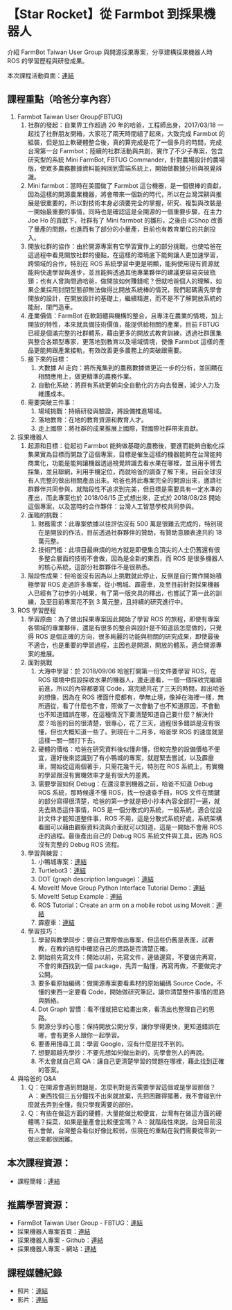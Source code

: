 # 【Star Rocket】從 Farmbot 到採果機器人
介紹 FarmBot Taiwan User Group 與開源採果專案，分享建構採果機器人時 ROS 的學習歷程與研發成果。

本次課程活動頁面：[連結](https://www.accupass.com/event/1811010804218309270900)

## 課程重點（哈爸分享內容）
1. Farmbot Taiwan User Group(FBTUG) 
    1. 社群的發起：自業界工作超過 20 年的哈爸，工程師出身，2017/03/18 一起找了社群朋友開箱，大家花了兩天時間組了起來，大致完成 Farmbot 的組裝，但是加上軟硬體整合後，真的算完成是花了一個多月的時間，完成台灣第一台 Farmbot；陸續的社群活動與共創，實作了不少子專案，包含研究型的系統 Mini FarmBot, FBTUG Commander，針對農場設計的農場版，使眾多農務數據資料能夠回到雲端系統上，開始做數據分析與視覺辨識。
    2. Mini farmbot：當時在美國做了 Farmbot 這台機器，是一個很棒的貢獻，因為這樣的開源農業機器，將會帶來一個新的時代，所以在台灣深耕與推展是很重要的，所以對技術本身必須要完全的掌握，研究、複製與改裝是一開始最重要的事情，同時也是確認這是全開源的一個重要步驟，在主力 Joe Ho 的貢獻下，社群有了 Mini farmbot 的雛形，之後由 iCShop 改善了量產的問題，也進而有了部分的小量產，目前也有教育單位的共創投入。
    3. 開放社群的協作：由於開源專案有它學習實作上的部分挑戰，也使哈爸在這過程中看見開放社群的優點，在這樣的環境底下能夠讓人更加速學習，跨領域的合作，特別在 ROS 系統學習中更是明顯，能夠使用現有資源就能夠快速學習與進步，並且能夠透過其他專業夥伴的建議更容易突破瓶頸；也有人曾詢問過哈爸，做開放如何賺錢呢？但就哈爸個人的理解，如果企業採用封閉型態卻無法做得比開放系統棒的情況，我們起碼需先學會開放的設計，在開放設計的基礎上，繼續精進，而不是不了解開放系統的能耐，閉門造車。
    4. 產業價值：FarmBot 在軟韌體與機構的整合，且專注在農業的情境，加上開放的特性，本來就具備技術價值，能提供給相關的產業，目前 FBTUG 已經是個滿完整的社群體系，藉由更多的開放式教育訓練，透過社群匯集與整合各類型專家，更落地到教育以及場域情境，使像 Farmbot 這樣的產品更能夠跟產業接軌，有效改善更多農務上的突破跟需要。
    5. 接下來的目標：
        1. 大數據 AI 走向：將所蒐集到的農務數據做更近一步的分析，並回饋在相關應用上，做更精準的農務作業。
        2. 自動化系統：將原有系統更朝向全自動化的方向去發展，減少人力及維護成本。
    6. 需要突破三件事：
        1. 場域挑戰：持續研發與驗證，將設備推進場域。
        2. 落地教育：在地的教育資源和教育人才。
        3. 走上國際：將社群的成果推展上國際，對國際社群帶來貢獻。
2. 採果機器人
    1. 起源和目標：從起初 Farmbot 能夠做基礎的農務後，要進而能夠自動化採集果實為目標而開啟了這個專案，目標是催生這樣的機器能夠在台灣能夠商業化，功能是能夠讓機器透過視覺辨識去看水果在哪裡，並且用手臂去採集，並且聯網，利用手機定位，而就哈爸的調查了解下來，目前全球沒有人完整的做出相關產品出來。哈爸也將此專案完全的開源出來，邀請社群夥伴共同參與，就階段性不追求到完美，但目標是需要具有一定水準的產出，而此專案也於 2018/08/15 正式想出來，正式於 2018/08/28 開始這個專案，以及當時的合作夥伴：台灣人工智慧學校共同參與。
    2. 面臨的挑戰：
        1. 財務需求：此專案依據以往評估沒有 500 萬是很難去完成的，特別現在是開放的作法，目前透過社群夥伴的贊助，有贊助意願表達共約 18 萬元整。
        2. 技術門檻：此項目最麻煩的地方就是即便集合頂尖的人士仍舊還有很多整合層面的技術不會做，因為是全新的東西，而 ROS 是很多機器人的核心系統，這部分社群夥伴不是很熟悉。
    3. 階段性成果：但哈爸沒有因為以上挑戰就此停止，反倒是自行實作開始積極學習 ROS 走過許多專案，從小鴨城、霹靂車，及至目前針對採果機器人已經有了初步的小城果，有了第一版夾具的釋出，也嘗試了第一此的訓練，及至目前專案花不到 3 萬元整，且持續的研究進行中。
3. ROS 學習歷程
    1. 學習原由：為了做出採果專案因此開始了學習 ROS 的旅程，即使有專案各領域的專業夥伴，還是有很多的整合與設計是不知道該怎麼做的，只覺得 ROS 是個正確的方向，很多絢麗的功能與相關的研究成果，即使最後不適合，也是重要的學習過程，主因也是開源，開放的體系，適合開源專案的推展。
    2. 面對挑戰
        1. 大海中學習：於 2018/09/06 哈爸打開第一份文件要學習 ROS，在 ROS 環境中假設採收水果的機器人，邊走邊看，一個一個採收完繼續前進，所以的內容都要寫 Code，寫完總共花了三天的時間，超出哈爸的想像，因為在 ROS 裡面什麼都有，學無止境，像掉在海裡一樣，無所適從，看了什麼也不會，照做了一次會動了也不知道原因，不會動也不知道錯誤在哪，在這種情況下要清楚知道自己要什麼？解決什麼？哈爸的目的很清楚，很專心，花了三天，過程很多錯誤是沒有很懂，但也大概知道一些了。到現在十二月多，哈爸學 ROS 的速度就是這樣一關一關打下去。
        2. 硬體的價格：哈爸在研究資料後似懂非懂，但較完整的設備價格不便宜，還好後來認識到了有小鴨城的專案，就趕緊去嘗試，以及霹靂車，開始從這兩個著手，只需花幾千元，特別在 ROS 系統上，有實機的學習跟沒有實機效率才是有很大的差異。
        3. 需要學習如何 Debug：在還沒拿到機器之前，哈爸不知道 Debug ROS 系統，那時候還不懂 ROS，找一份速查手冊，ROS 文件在關鍵的部分寫得很清楚，哈爸的第一步就是把小抄本內容全部打一遍，就先去熟悉這件事情，ROS 是一個分散式的系統，一般系統，適合從設計文件才能知道整件事，ROS 不用，這是分散式系統好處，系統架構看圖可以藉由觀察資料流與介面就可以知道，這是一開始不會用 ROS 走的過程。最後產出自己的 Debug ROS 系統文件與工具，因為 ROS 沒有完整的 Debug ROS 流程。
    3. 學習與練習：
        1. 小鴨城專案：[連結](https://www.duckietown.org/)
        2. Turtlebot3：[連結](http://emanual.robotis.com/docs/en/platform/turtlebot3/overview/)
        3. DOT (graph description language)：[連結](https://en.wikipedia.org/wiki/DOT_(graph_description_language))
        4. MoveIt! Move Group Python Interface Tutorial Demo：[連結](https://www.youtube.com/watch?v=3MA5ebXPLsc&feature=youtu.be)
        5. MoveIt! Setup Example：[連結](https://www.youtube.com/watch?v=asg-thB3mwA)
        6. ROS Tutorial：Create an arm on a mobile robot using Moveit：[連結](https://www.youtube.com/watch?v=l4dtSRvlAjg)
        7. 霹靂車：[連結](https://www.icshop.com.tw/product_info.php/products_id/26775)
    5. 學習技巧：
        1. 學習與教學同步：要自己實際做出專案，但這些仍舊是表面，試著教，在教的過程中確認自己的思路是否清楚正確。
        2. 開始前先寫文件：開始以前，先寫文件，邊做邊寫，不要做完再寫，不會的東西找到一個 package，先弄一點懂，再寫再做，不要做完才公開。
        3. 要多看原始編碼：做開源專案要看素材的原始編碼 Source Code，不懂的東西一定要看 Code，開始做研究筆記，讓你清楚整件事情的思路與脈絡。
        4. Dot Graph 習慣：看不懂就把它給畫出來，看清出也整理自己的思路。
        5. 開源分享的心態：保持開放公開分享，讓你學得更快，更知道錯誤在哪，會有更多人跟你一起學習。
        6. 要善用搜尋工具：學習 Google，沒有什麼是找不到的。
        7. 想要超越先學抄：不要先想如何做出新的，先學會別人的再說。
        8. 不太會就自己寫 QA：讓自己更清楚學習的問題在哪裡，藉此找到正確的答案。
4. 與哈爸的 Q&A
    1. Ｑ：在開源會遇到問題是，怎麼判對是否需要學習這個或是學習那個？Ａ：東西找個三五分鐘找不出來就放棄，先把困難得擺著，我不會碰到什麼就去弄到全懂，我只學我需要的部份。
    2. Ｑ：有些在做這方面的硬體，大量能做比較便宜，台灣有在做這方面的硬體嗎？採菜，如果是量產會比較便宜嗎？Ａ：就階段性來説，台灣目前沒有人會做，台灣整合看似好像比較弱，但現在的重點在我們需要從零到一做出來都很困難。

## 本次課程資源：
* 課程簡報：[連結](https://drive.google.com/drive/folders/1EoFXTLb8Z40Jb0Daifq7tuchAjVljeI0?usp=sharing)

## 推薦學習資源：
* FarmBot Taiwan User Group - FBTUG：[連結](https://www.facebook.com/groups/FarmBotTUG/)
* 採果機器人專案首頁：[連結](http://bit.ly/2Qqgz79)
* 採果機器人專案 - Github：[連結](https://github.com/FBTUG)
* 採果機器人專案 - 網站：[連結](https://fbtug.github.io/FarmHarvestBot/)

## 課程媒體紀錄
* 照片：[連結](https://drive.google.com/drive/folders/1EdVMi9yEEG1kAlrEjz3XSMJjSxBoaCQC?usp=sharing)
* 影片：[連結](http://bit.ly/2PTTPM4)
